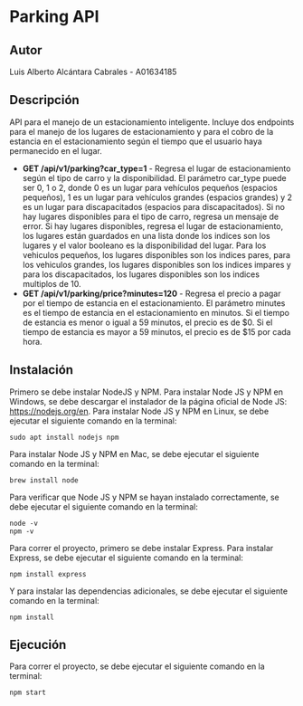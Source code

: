 # Parking API

## Autor 
Luis Alberto Alcántara Cabrales - A01634185

## Descripción
API para el manejo de un estacionamiento inteligente. Incluye dos endpoints para el manejo de los lugares de estacionamiento y para el cobro de la estancia en el estacionamiento según el tiempo que el usuario haya permanecido en el lugar. 

* **GET /api/v1/parking?car_type=1** - Regresa el lugar de estacionamiento según el tipo de carro y la disponibilidad. El parámetro car_type puede ser 0, 1 o 2, donde 0 es un lugar para vehículos pequeños (espacios pequeños), 1 es un lugar para vehículos grandes (espacios grandes) y 2 es un lugar para discapacitados (espacios para discapacitados). Si no hay lugares disponibles para el tipo de carro, regresa un mensaje de error. Si hay lugares disponibles, regresa el lugar de estacionamiento, los lugares están guardados en una lista donde los indices son los lugares y el valor booleano es la disponibilidad del lugar. Para los vehiculos pequeños, los lugares disponibles son los indices pares, para los vehiculos grandes, los lugares disponibles son los indices impares y para los discapacitados, los lugares disponibles son los indices multiplos de 10. 
* **GET /api/v1/parking/price?minutes=120** - Regresa el precio a pagar por el tiempo de estancia en el estacionamiento. El parámetro minutes es el tiempo de estancia en el estacionamiento en minutos. Si el tiempo de estancia es menor o igual a 59 minutos, el precio es de $0. Si el tiempo de estancia es mayor a 59 minutos, el precio es de $15 por cada hora. 

## Instalación
Primero se debe instalar NodeJS y NPM. Para instalar Node JS y NPM en Windows, se debe descargar el instalador de la página oficial de Node JS: https://nodejs.org/en. Para instalar Node JS y NPM en Linux, se debe ejecutar el siguiente comando en la terminal: 
```
sudo apt install nodejs npm
```
Para instalar Node JS y NPM en Mac, se debe ejecutar el siguiente comando en la terminal: 
```
brew install node
```
Para verificar que Node JS y NPM se hayan instalado correctamente, se debe ejecutar el siguiente comando en la terminal: 
```
node -v
npm -v
```
Para correr el proyecto, primero se debe instalar Express. Para instalar Express, se debe ejecutar el siguiente comando en la terminal: 
```
npm install express
```
Y para instalar las dependencias adicionales, se debe ejecutar el siguiente comando en la terminal: 
```
npm install
```

## Ejecución
Para correr el proyecto, se debe ejecutar el siguiente comando en la terminal: 
```
npm start
```